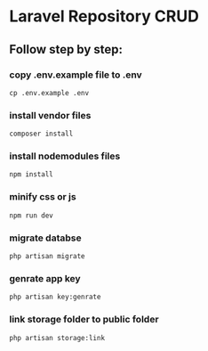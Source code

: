 # Laravel Repository CRUD

## Follow step by step:


### copy .env.example file to .env

```
cp .env.example .env
```

### install vendor files

```
composer install
```

### install nodemodules files

```
npm install
```

### minify css or js

```
npm run dev
```

### migrate databse

```
php artisan migrate
```

### genrate app key

```
php artisan key:genrate
```
### link storage folder to public folder

```
php artisan storage:link
```